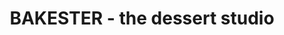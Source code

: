 ---
title: "BAKESTER - the dessert studio"
url: /hyderabad/bakester-the-dessert-studio/
shop: bakery
---